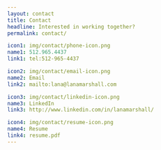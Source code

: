 ```yaml
---
layout: contact
title: Contact
headline: Interested in working together?
permalink: contact/

icon1: img/contact/phone-icon.png
name1: 512.965.4437
link1: tel:512-965-4437

icon2: img/contact/email-icon.png
name2: Email
link2: mailto:lana@lanamarshall.com

icon3: img/contact/linkedin-icon.png
name3: LinkedIn
link3: http://www.linkedin.com/in/lanamarshall/

icon4: img/contact/resume-icon.png
name4: Resume
link4: resume.pdf
---
```

